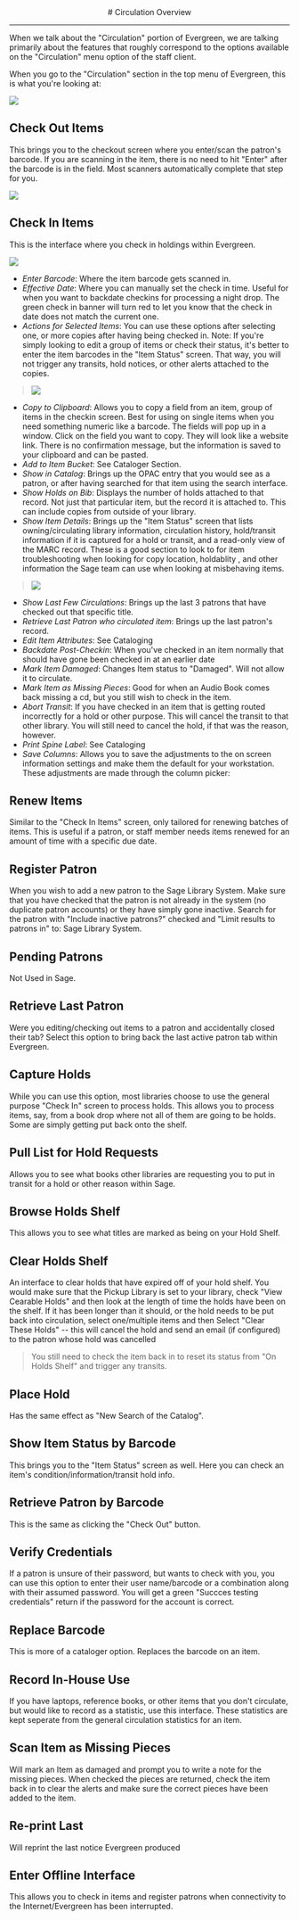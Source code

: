 <center>
# Circulation Overview
</center>
<hr size=2>

When we talk about the "Circulation" portion of Evergreen, we are talking primarily about the features that roughly correspond to the options available on the "Circulation" menu option of the staff client.

When you go to the "Circulation" section in the top menu of Evergreen, this is what you're looking at:

![](images/cm_circulation_menu.png)


## Check Out Items

This brings you to the checkout screen where you enter/scan the patron's barcode. If you are scanning in the item, there is no need to hit "Enter" after the barcode is in the field. Most scanners automatically complete that step for you.

![](images/cm_checking_out_items.png)

Check In Items
--------------

This is the interface where you check in holdings within Evergreen.

![](images/cm_checkinscreen.png)

* *Enter Barcode*: Where the item barcode gets scanned in.
* *Effective Date*: Where you can manually set the check in time. Useful for when you want to backdate checkins for processing a night drop. The green check in banner will turn red to let you know that the check in date does not match the current one.
* *Actions for Selected Items*: You can use these options after selecting one, or more copies after having being checked in. Note: If you're simply looking to edit a group of items or check their status, it's better to enter the item barcodes in the "Item Status" screen. That way, you will not trigger any transits, hold notices, or other alerts attached to the copies.

> ![](images/cm_actionsforselcted.png)

- *Copy to Clipboard*: Allows you to copy a field from an item, group of items in the checkin screen. Best for using on single items when you need something numeric like a barcode. The fields will pop up in a window. Click on the field you want to copy. They will look like a website link. There is no confirmation message, but the information is saved to your clipboard and can be pasted.
- *Add to Item Bucket*: See Cataloger Section.
- *Show in Catalog*: Brings up the OPAC entry that you would see as a patron, or after having searched for that item using the search interface.
- *Show Holds on Bib*: Displays the number of holds attached to that record. Not just that particular item, but the record it is attached to. This can include copies from outside of your library.
- *Show Item Details*: Brings up the "Item Status" screen that lists owning/circulating library information, circulation history, hold/transit information if it is captured for a hold or transit, and a read-only view of the MARC record. These is a good section to look to for item troubleshooting when looking for copy location, holdablity , and other information the Sage team can use when looking at misbehaving items.

> ![](images/cm_itemstatus.png)

- *Show Last Few Circulations*: Brings up the last 3 patrons that have checked out that specific title.
- *Retrieve Last Patron who circulated item*: Brings up the last patron's record.
- *Edit Item Attributes*: See Cataloging
- *Backdate Post-Checkin*: When you've checked in an item normally that should have gone been checked in at an earlier date
- *Mark Item Damaged*: Changes Item status to "Damaged". Will not allow it to circulate.
- *Mark Item as Missing Pieces*: Good for when an Audio Book comes back missing a cd, but you still wish to check in the item.
- *Abort Transit*: If you have checked in an item that is getting routed incorrectly for a hold or other purpose. This will cancel the transit to that other library. You will still need to cancel the hold, if that was the reason, however.
- *Print Spine Label*: See Cataloging
- *Save Columns*: Allows you to save the adjustments to the on screen information settings and make them the default for your workstation. These adjustments are made through the column picker:
		
Renew Items
-----------

Similar to the "Check In Items" screen, only tailored for renewing batches of items. This is useful if a patron, or staff member needs items renewed for an amount of time with a specific due date.

Register Patron
---------------

When you wish to add a new patron to the Sage Library System. Make sure that you have checked that the patron is not already in the system (no duplicate patron accounts) or they have simply gone inactive. Search for the patron with "Include inactive patrons?" checked and "Limit results to patrons in" to: Sage Library System.

Pending Patrons
---------------

Not Used in Sage.

Retrieve Last Patron
--------------------

Were you editing/checking out items to a patron and accidentally closed their tab? Select this option to bring back the last active patron tab within Evergreen.

Capture Holds
-------------

While you can use this option, most libraries choose to use the general purpose "Check In" screen to process holds. This allows you to process items, say, from a book drop where not all of them are going to be holds. Some are simply getting put back onto the shelf.

Pull List for Hold Requests
---------------------------

Allows you to see what books other libraries are requesting you to put in transit for a hold or other reason within Sage.

Browse Holds Shelf
------------------

This allows you to see what titles are marked as being on your Hold Shelf.

Clear Holds Shelf
-----------------

An interface to clear holds that have expired off of your hold shelf. You would make sure that the Pickup Library is set to your library, check "View Cearable Holds" and then look at the length of time the holds have been on the shelf. If it has been longer than it should, or the hold needs to be put back into circulation, select one/multiple items and then Select "Clear These Holds" -- this will cancel the hold and send an email (if configured) to the patron whose hold was cancelled
>You still need to check the item back in to reset its status from "On Holds Shelf" and trigger any transits.

Place Hold
----------

Has the same effect as "New Search of the Catalog".

Show Item Status by Barcode
---------------------------

This brings you to the "Item Status" screen as well. Here you can check an item's condition/information/transit hold info.

Retrieve Patron by Barcode
--------------------------

This is the same as clicking the "Check Out" button.

Verify Credentials
------------------

If a patron is unsure of their password, but wants to check with you, you can use this option to enter their user name/barcode or a combination along with their assumed password. You will get a green "Succces testing credentials" return if the password for the account is correct.

Replace Barcode
---------------

This is more of a cataloger option. Replaces the barcode on an item.

Record In-House Use
-------------------

If you have laptops, reference books, or other items that you don't circulate, but would like to record as a statistic, use this interface. These statistics are kept seperate from the general circulation statistics for an item.

Scan Item as Missing Pieces
---------------------------

Will mark an Item as damaged and prompt you to write a note for the missing pieces. When checked the pieces are returned, check the item back in to clear the alerts and make sure the correct pieces have been added to the item.

Re-print Last
-------------

Will reprint the last notice Evergreen produced

Enter Offline Interface
-----------------------

This allows you to check in items and register patrons when connectivity to the Internet/Evergreen has been interrupted.
